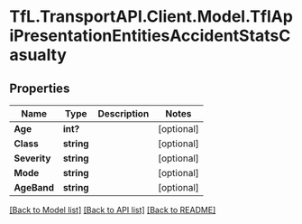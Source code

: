# TfL.TransportAPI.Client.Model.TflApiPresentationEntitiesAccidentStatsCasualty
## Properties

Name | Type | Description | Notes
------------ | ------------- | ------------- | -------------
**Age** | **int?** |  | [optional] 
**Class** | **string** |  | [optional] 
**Severity** | **string** |  | [optional] 
**Mode** | **string** |  | [optional] 
**AgeBand** | **string** |  | [optional] 

[[Back to Model list]](../../TfL.TransportAPI.Client/docs/README.md#documentation-for-models) [[Back to API list]](../../TfL.TransportAPI.Client/docs/README.md#documentation-for-api-endpoints) [[Back to README]](../../TfL.TransportAPI.Client/docs/README.md)

